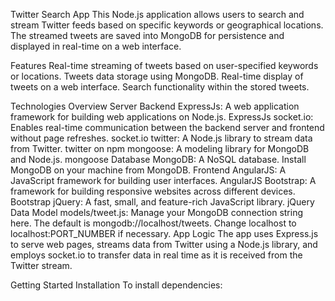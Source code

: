Twitter Search App
This Node.js application allows users to search and stream Twitter feeds based on specific keywords or geographical locations. The streamed tweets are saved into MongoDB for persistence and displayed in real-time on a web interface.

Features
Real-time streaming of tweets based on user-specified keywords or locations.
Tweets data storage using MongoDB.
Real-time display of tweets on a web interface.
Search functionality within the stored tweets.

Technologies Overview
Server Backend
ExpressJs: A web application framework for building web applications on Node.js. ExpressJs
socket.io: Enables real-time communication between the backend server and frontend without page refreshes. socket.io
twitter: A Node.js library to stream data from Twitter. twitter on npm
mongoose: A modeling library for MongoDB and Node.js. mongoose
Database
MongoDB: A NoSQL database. Install MongoDB on your machine from MongoDB.
Frontend
AngularJS: A JavaScript framework for building user interfaces. AngularJS
Bootstrap: A framework for building responsive websites across different devices. Bootstrap
jQuery: A fast, small, and feature-rich JavaScript library. jQuery
Data Model
models/tweet.js: Manage your MongoDB connection string here. The default is mongodb://localhost/tweets. Change localhost to localhost:PORT_NUMBER if necessary.
App Logic
The app uses Express.js to serve web pages, streams data from Twitter using a Node.js library, and employs socket.io to transfer data in real time as it is received from the Twitter stream.

Getting Started
Installation
To install dependencies:

